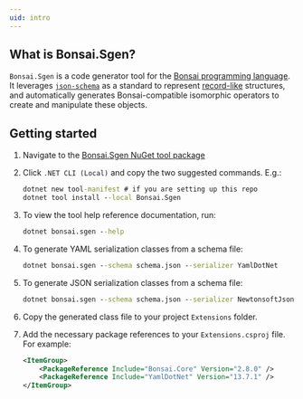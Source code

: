 ```yaml
---
uid: intro
---
```


## What is Bonsai.Sgen?

`Bonsai.Sgen` is a code generator tool for the [Bonsai programming language](https://bonsai-rx.org/). It leverages [`json-schema`](https://json-schema.org/) as a standard to represent [record-like](https://en.wikipedia.org/wiki/Record_(computer_science)) structures, and automatically generates Bonsai-compatible isomorphic operators to create and manipulate these objects.

## Getting started

1. Navigate to the [Bonsai.Sgen NuGet tool package](https://www.nuget.org/packages/Bonsai.Sgen/)
2. Click `.NET CLI (Local)` and copy the two suggested commands. E.g.:

    ```cmd
    dotnet new tool-manifest # if you are setting up this repo
    dotnet tool install --local Bonsai.Sgen
    ```

3. To view the tool help reference documentation, run:

    ```cmd
    dotnet bonsai.sgen --help
    ```

4. To generate YAML serialization classes from a schema file:

    ```cmd
    dotnet bonsai.sgen --schema schema.json --serializer YamlDotNet
    ```

5. To generate JSON serialization classes from a schema file:

    ```cmd
    dotnet bonsai.sgen --schema schema.json --serializer NewtonsoftJson
    ```

6. Copy the generated class file to your project `Extensions` folder.

7. Add the necessary package references to your `Extensions.csproj` file. For example:

    ```xml
    <ItemGroup>
        <PackageReference Include="Bonsai.Core" Version="2.8.0" />
        <PackageReference Include="YamlDotNet" Version="13.7.1" />
    </ItemGroup>